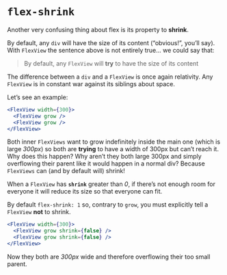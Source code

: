 # `flex-shrink`

Another very confusing thing about flex is its property to **shrink**.

By default, any `div` will have the size of its content (“obvious!”, you’ll say).
With `FlexView` the sentence above is not entirely true... we could say that:

> By default, any `FlexView` will **try** to have the size of its content

The difference between a `div` and a `FlexView` is once again relativity. Any `FlexView` is in constant war against its siblings about space.

Let’s see an example:

```jsx
<FlexView width={300}>
  <FlexView grow />
  <FlexView grow />
</FlexView>
```

Both inner `FlexViews` want to grow indefinitely inside the main one (which is large _300px_) so both are **trying** to have a width of 300px but can’t reach it. Why does this happen? Why aren’t they both large 300px and simply overflowing their parent like it would happen in a normal div?
Because `FlexViews` can (and by default will) shrink!

When a `FlexView` has **`shrink`** greater than _0_, if there’s not enough room for everyone it will reduce its size so that everyone can fit.

By default `flex-shrink: 1` so, contrary to `grow`, you must explicitly tell a `FlexView` **not** to shrink.

```jsx
<FlexView width={300}>
  <FlexView grow shrink={false} />
  <FlexView grow shrink={false} />
</FlexView>
```

Now they both are _300px_ wide and therefore overflowing their too small parent.

